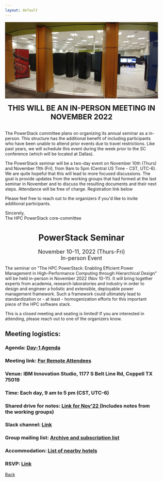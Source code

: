 ```yaml
---
layout: default
---
```


![](images/venue_ps22.jpg)

<p align="center"><font size="+2"><b>THIS WILL BE AN IN-PERSON MEETING IN NOVEMBER 2022</b></font></p><br/>
The PowerStack committee plans on organizing its annual seminar as a in-person. This structure has the additional benefit of including participants who have been unable to attend prior events due to travel restrictions. Like past years, we will schedule this event during the week prior to the SC conference (which will be located at Dallas).

The PowerStack seminar will be a two-day event on November 10th (Thurs) and November 11th (Fri), from 9am to 5pm (Central US Time - CST, UTC-6). 
We are quite hopeful that this will lead to more focused discussions.  The goal is provide updates from the working groups that had formed at the last seminar in November and to discuss the resulting documents and their next steps. Attendance will be free of charge. Registration link below 

Please feel free to reach out to the organizers if you'd like to invite additional participants.

Sincerely,<br/>
The HPC PowerStack core-committee

<h1 align="center">PowerStack Seminar</h1>

<p align="center"><font size="+1">November 10-11, 2022 (Thurs-Fri)<br/>In-person Event</font></p>

The seminar on "The HPC PowerStack: Enabling Efficient Power Management in
High-Performance Computing through Hierarchical Design" will be held in-person in November 2022 (Nov 10-11). It will bring together experts from academia, research
laboratories and industry in order to design and engineer a holistic and
extensible, deployable power management framework.  Such a framework could
ultimately lead to standardization or - at least - homogenization efforts for
this important piece of the HPC software stack.

This is a closed meeting and seating is limited! If you are interested in attending, please reach out to one of the organizers know.


## Meeting logistics:

### <b>Agenda:</b> <a href="https://groups.google.com/g/powerstack-announce/c/eFhl9XzpIiA/m/cqFWPi2yBgAJ"> Day-1 Agenda </a>

### <b>Meeting link:</b> <a href="https://groups.google.com/g/powerstack-announce/c/zfvJz1Oq108/m/agFn6qWcBgAJ"> For Remote Attendees </a>

### <b>Venue:</b> IBM Innovation Studio, 1177 S Belt Line Rd, Coppell TX 75019

### Time: Each day, 9 am to 5 pm (CST, UTC-6)

### Shared drive for notes: <a href="https://drive.google.com/drive/folders/1QwVkTRtYYStt_hCNXNydCUzzm2luWJ26?usp=sharing"> Link for Nov'22 </a> (Includes notes from the working groups)

### Slack channel: <a href="https://powerstack.slack.com/"> Link </a>

### Group mailing list: <a href="https://groups.google.com/forum/#!forum/powerstack-announce"> Archive and subscription list </a>


### Accommodation: <a href="PS_2022_hotels.pdf"> List of nearby hotels </a>


### RSVP: <a href="https://forms.gle/4vS5tKEhxmREngq89"> Link </a>

[Back](./)
